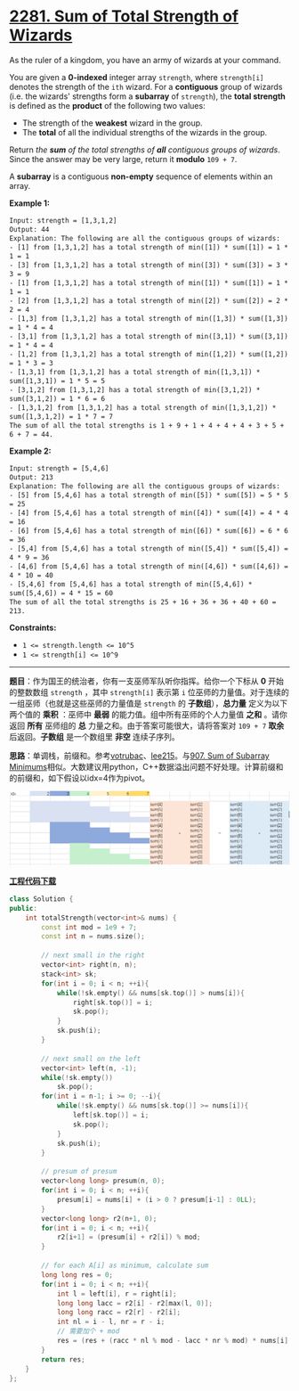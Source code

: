 # [2281. Sum of Total Strength of Wizards](https://leetcode.com/problems/sum-of-total-strength-of-wizards/)

As the ruler of a kingdom, you have an army of wizards at your command.

You are given a **0-indexed** integer array `strength`, where `strength[i]` denotes the strength of the `ith` wizard. For a **contiguous** group of wizards (i.e. the wizards' strengths form a **subarray** of `strength`), the **total strength** is defined as the **product** of the following two values:

- The strength of the **weakest** wizard in the group.
- The **total** of all the individual strengths of the wizards in the group.

Return *the **sum** of the total strengths of **all** contiguous groups of wizards*. Since the answer may be very large, return it **modulo** `109 + 7`.

A **subarray** is a contiguous **non-empty** sequence of elements within an array.

**Example 1:**

```
Input: strength = [1,3,1,2]
Output: 44
Explanation: The following are all the contiguous groups of wizards:
- [1] from [1,3,1,2] has a total strength of min([1]) * sum([1]) = 1 * 1 = 1
- [3] from [1,3,1,2] has a total strength of min([3]) * sum([3]) = 3 * 3 = 9
- [1] from [1,3,1,2] has a total strength of min([1]) * sum([1]) = 1 * 1 = 1
- [2] from [1,3,1,2] has a total strength of min([2]) * sum([2]) = 2 * 2 = 4
- [1,3] from [1,3,1,2] has a total strength of min([1,3]) * sum([1,3]) = 1 * 4 = 4
- [3,1] from [1,3,1,2] has a total strength of min([3,1]) * sum([3,1]) = 1 * 4 = 4
- [1,2] from [1,3,1,2] has a total strength of min([1,2]) * sum([1,2]) = 1 * 3 = 3
- [1,3,1] from [1,3,1,2] has a total strength of min([1,3,1]) * sum([1,3,1]) = 1 * 5 = 5
- [3,1,2] from [1,3,1,2] has a total strength of min([3,1,2]) * sum([3,1,2]) = 1 * 6 = 6
- [1,3,1,2] from [1,3,1,2] has a total strength of min([1,3,1,2]) * sum([1,3,1,2]) = 1 * 7 = 7
The sum of all the total strengths is 1 + 9 + 1 + 4 + 4 + 4 + 3 + 5 + 6 + 7 = 44.
```

**Example 2:**

```
Input: strength = [5,4,6]
Output: 213
Explanation: The following are all the contiguous groups of wizards:
- [5] from [5,4,6] has a total strength of min([5]) * sum([5]) = 5 * 5 = 25
- [4] from [5,4,6] has a total strength of min([4]) * sum([4]) = 4 * 4 = 16
- [6] from [5,4,6] has a total strength of min([6]) * sum([6]) = 6 * 6 = 36
- [5,4] from [5,4,6] has a total strength of min([5,4]) * sum([5,4]) = 4 * 9 = 36
- [4,6] from [5,4,6] has a total strength of min([4,6]) * sum([4,6]) = 4 * 10 = 40
- [5,4,6] from [5,4,6] has a total strength of min([5,4,6]) * sum([5,4,6]) = 4 * 15 = 60
The sum of all the total strengths is 25 + 16 + 36 + 36 + 40 + 60 = 213.
```

**Constraints:**

- `1 <= strength.length <= 10^5`
- `1 <= strength[i] <= 10^9`

-----

**题目**：作为国王的统治者，你有一支巫师军队听你指挥。给你一个下标从 **0** 开始的整数数组 `strength` ，其中 `strength[i]` 表示第 `i` 位巫师的力量值。对于连续的一组巫师（也就是这些巫师的力量值是 `strength` 的 **子数组**），**总力量** 定义为以下两个值的 **乘积** ：巫师中 **最弱** 的能力值。组中所有巫师的个人力量值 **之和** 。请你返回 **所有** 巫师组的 **总** 力量之和。由于答案可能很大，请将答案对 `109 + 7` **取余** 后返回。**子数组** 是一个数组里 **非空** 连续子序列。

**思路**：单调栈，前缀和。参考[votrubac](https://leetcode.com/problems/sum-of-total-strength-of-wizards/discuss/2061787/Amazon-Online-Assessment)、[lee215](https://leetcode.com/problems/sum-of-total-strength-of-wizards/discuss/2061985/Python-Solution-O(n))。与[907. Sum of Subarray Minimums](https://leetcode.com/problems/sum-of-subarray-minimums/discuss/178876/stack-solution-with-very-detailed-explanation-step-by-step)相似。大数建议用python，C++数据溢出问题不好处理。计算前缀和的前缀和，如下假设以idx=4作为pivot。

![](./g3doc/2281_Sum_of_Total_Strength_of_Wizards.png)

[**工程代码下载**](https://github.com/shenkh/leetcode)

```cpp
class Solution {
public:
    int totalStrength(vector<int>& nums) {
        const int mod = 1e9 + 7;
        const int n = nums.size();

        // next small in the right
        vector<int> right(n, n);
        stack<int> sk;
        for(int i = 0; i < n; ++i){
            while(!sk.empty() && nums[sk.top()] > nums[i]){
                right[sk.top()] = i;
                sk.pop();
            }
            sk.push(i);
        }

        // next small on the left
        vector<int> left(n, -1);
        while(!sk.empty())
            sk.pop();
        for(int i = n-1; i >= 0; --i){
            while(!sk.empty() && nums[sk.top()] >= nums[i]){
                left[sk.top()] = i;
                sk.pop();
            }
            sk.push(i);
        }

        // presum of presum
        vector<long long> presum(n, 0);
        for(int i = 0; i < n; ++i){
            presum[i] = nums[i] + (i > 0 ? presum[i-1] : 0LL);
        }
        vector<long long> r2(n+1, 0);
        for(int i = 0; i < n; ++i){
            r2[i+1] = (presum[i] + r2[i]) % mod;
        }

        // for each A[i] as minimum, calculate sum
        long long res = 0;
        for(int i = 0; i < n; ++i){
            int l = left[i], r = right[i];
            long long lacc = r2[i] - r2[max(l, 0)];
            long long racc = r2[r] - r2[i];
            int nl = i - l, nr = r - i;
            // 需要加个 + mod
            res = (res + (racc * nl % mod - lacc * nr % mod) * nums[i] + mod) % mod;
        }
        return res;
    }
};
```
